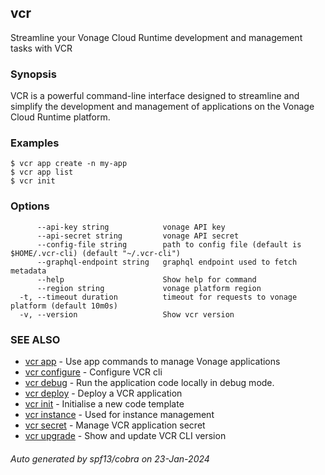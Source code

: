 ## vcr

Streamline your Vonage Cloud Runtime development and management tasks with VCR

### Synopsis

VCR is a powerful command-line interface designed to streamline
and simplify the development and management of applications on 
the Vonage Cloud Runtime platform.


### Examples

```
$ vcr app create -n my-app
$ vcr app list
$ vcr init

```

### Options

```
      --api-key string            vonage API key
      --api-secret string         vonage API secret
      --config-file string        path to config file (default is $HOME/.vcr-cli) (default "~/.vcr-cli")
      --graphql-endpoint string   graphql endpoint used to fetch metadata
      --help                      Show help for command
      --region string             vonage platform region
  -t, --timeout duration          timeout for requests to vonage platform (default 10m0s)
  -v, --version                   Show vcr version
```

### SEE ALSO

* [vcr app](vcr_app.md)	 - Use app commands to manage Vonage applications
* [vcr configure](vcr_configure.md)	 - Configure VCR cli
* [vcr debug](vcr_debug.md)	 - Run the application code locally in debug mode.
* [vcr deploy](vcr_deploy.md)	 - Deploy a VCR application
* [vcr init](vcr_init.md)	 - Initialise a new code template
* [vcr instance](vcr_instance.md)	 - Used for instance management
* [vcr secret](vcr_secret.md)	 - Manage VCR application secret
* [vcr upgrade](vcr_upgrade.md)	 - Show and update VCR CLI version

###### Auto generated by spf13/cobra on 23-Jan-2024
